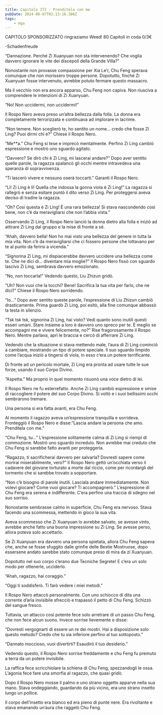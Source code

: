 ```yaml
---
title: Capitolo 372 - Prenditela con me
pubDate: 2024-06-07T02:13:16.386Z
tags:
    - mga
---
```



CAPITOLO SPONSORIZZATO ringraziamo Weed!
80 Capitoli in coda 0/3€


-Schadenfreude


“Dannazione. Perché Zi Xuanyuan non sta intervenendo? Che voglia davvero ignorare le vite dei discepoli della Grande Villa?”


Nonostante non provasse compassione per Xia Le’r, Chu Feng sperava comunque che non morissero troppe persone. Dopotutto, finché Zi Xuanyuan fosse intervenuto, avrebbe potuto fermare questo massacro.


Ma il vecchio non era ancora apparso, Chu Feng non capiva. Non riusciva a comprendere le intenzioni di Zi Xuanyuan.


“No! Non uccidermi, non uccidermi!”


Il Rospo Nero aveva preso un’altra bellezza dalla folla. La donna era completamente terrorizzata e continuava ad implorare in lacrime.


“Non temere. Non sceglierò te, ho sentito un nome… credo che fosse Zi Ling? Puoi dirmi chi è?” Chiese il Rospo Nero.


“Me**a.” Chu Feng si tese e imprecò mentalmente. Perfino Zi Ling cambiò espressione e mostrò uno sguardo agitato.


“Davvero? Se dirò chi è Zi Ling, mi lascerai andare?” Dopo aver sentito quelle parole, la ragazza spalancò gli occhi mentre intravedeva una speranza di sopravvivenza.


“Ti lascerò vivere e nessuno oserà toccarti.” Garantì il Rospo Nero.


“Lì! Zi Ling è lì! Quella che indossa la gonna viola è Zi Ling!” La ragazza si rallegrò e senza esitare puntò il dito verso Zi Ling. Per proteggersi aveva deciso di tradire la ragazza.


“Oh? Così questa è Zi Ling! È una rara bellezza! Si stava nascondendo così bene, non c’è da meravigliarsi che non l’abbia vista.”


Osservando Zi Ling, il Rospo Nero lanciò la donna dietro alla folla e iniziò ad attirare Zi Ling dal gruppo e la mise di fronte a sé.


“Ahah, davvero bella! Non ho mai visto una bellezza del genere in tutta la mia vita. Non c’è da meravigliarsi che ci fossero persone che lottavano per te al punto da ferirsi a vicenda.”


“Signorina Zi Ling, mi dispiacerebbe davvero uccidere una bellezza come te. Che ne dici di… diventare mia moglie?” Il Rospo Nero fissò con sguardo lascivo Zi Ling, sembrava davvero emozionato.


“No, non toccarla!” Vedendo questo, Liu Zhizun gridò.


“Uh? Non vuoi che la tocchi? Bene! Sacrifica la tua vita per farlo, che ne dici?” Chiese il Rospo Nero sorridendo.


“Io…” Dopo aver sentito queste parole, l’espressione di Liu Zhizun cambiò drasticamente. Prima guardò Zi Ling, poi esitò, alla fine comunque abbassò la testa in silenzio.


“Tsk tsk tsk, signorina Zi Ling, hai visto? Vedi quanto sono inutili questi esseri umani. Stare insieme a loro è davvero uno spreco per te. È meglio se accompagni me e vivere felicemente, no?” Rise fragorosamente il Rospo Nero. Mentre parlava, aprì le braccia e cercò di afferrare Zi Ling.


Vedendo che la situazione si stava mettendo male, l’aura di Zi Ling cominciò a cambiare, mostrando un tipo di potere speciale. Il suo sguardo limpido come l’acqua iniziò a tingersi di viola, in esso c’era un potere terrificante.


Di fronte ad un pericolo mortale, Zi Ling era pronta ad usare tutte le sue forze, usando il suo Corpo Divino.


“Aspetta.” Ma proprio in quel momento risuonò una voce dietro di lei.


Il Rospo Nero ne fu esterrefatto. Anche Zi Ling cambiò espressione e smise di raccogliere il potere del suo Corpo Divino. Si voltò e i suoi bellissimi occhi sembrarono tremare.


Una persona si era fatta avanti, era Chu Feng.


Al momento il ragazzo aveva un’espressione tranquilla e sorrideva. Fronteggiò il Rospo Nero e disse:”Lascia andare la persona che amo. Prenditela con me.”


“Chu Feng, tu…” L’espressione solitamente calma di Zi Ling si riempì di commozione. Mostrò uno sguardo incredulo. Non avrebbe mai creduto che Chu Feng si sarebbe fatto avanti per proteggerla.


“Ragazzo, ti sacrificherai davvero per salvarla? Dovresti sapere come morirai miserabilmente, vero?” Il Rospo Nero gettò un’occhiata verso il cadavere del giovane torturato a morte dal riccio, come per ricordargli del tormento che si sarebbe trovato a sopportare.


“Non c’è bisogno di parole inutili. Lasciala andare immediatamente. Non volevi giocare? Come vuoi giocare? Ti accompagnerò.” L’espressione di Chu Feng era serena e indifferente. C’era perfino una traccia di sdegno nel suo sorriso.


Nonostante sembrasse calmo in superficie, Chu Feng era nervoso. Stava facendo una scommessa, mettendo in gioco la sua vita.


Aveva scommesso che Zi Xuanyuan lo avrebbe salvato, se avesse vinto, avrebbe anche fatto una buona impressione su Zi Ling. Se avesse perso, allora poteva solo accettarlo.


Se Zi Xuanyuan era davvero una persona spietata, allora Chu Feng sapeva che, anche se fosse sfuggito dalle grinfie delle Bestie Mostruose, dopo essersene andato sarebbe stato comunque preso di mira da zi Xuanyuan.


Dopotutto nel suo corpo c’erano due Tecniche Segrete! E c’era un solo modo per ottenerle, ucciderlo.


“Ahah, ragazzo, hai coraggio.”


“Oggi ti soddisferò. Ti farò vedere i miei metodi.”


Il Rospo Nero attaccò personalmente. Con uno schiocco di dita una corrente d’aria invisibile sfrecciò e trapassò il petto di Chu Feng. Schizzò del sangue fresco.


Tuttavia, un attacco così potente fece solo arretrare di un passo Chu Feng, che non fece alcun suono. Invece sorrise lievemente e disse:


“Dovresti vergognarti di essere un re dei mostri. Hai a disposizione solo questo metodo? Credo che tu sia inferiore perfino al tuo sottoposto.”


“Dannato moccioso, vuoi divertirti? Esaudirò il tuo desiderio.”


Vedendo questo, il Rospo Nero sorrise freddamente e chu Feng fu premuto a terra da un potere invisibile.


La raffica fece scricchiolare la schiena di Chu Feng, spezzandogli le ossa. L’agonia fece fare una smorfia al ragazzo, che quasi gridò.


Dopo il Rospo Nero mosse il palmo e uno strano oggetto apparve nella sua mano. Stava ondeggiando, guardando da più vicino, era uno strano insetto lungo un pollice.


Il corpo dell’insetto era bianco ed era pieno di punte nere. Era rivoltante e stava emanando un’aura che raggelò Chu Feng.





